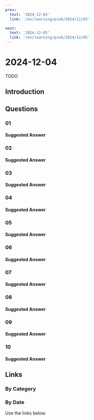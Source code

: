 ```yaml
---
prev:
  text: '2024-12-03'
  link: '/en/learning/prob/2024/12/03'

next:
  text: '2024-12-05'
  link: '/en/learning/prob/2024/12/05'
---
```


# 2024-12-04

TODO

<Badge type="danger" text="Bid"/>

## Introduction

## Questions

### 01

#### Suggested Answer

### 02

#### Suggested Answer

### 03

#### Suggested Answer

### 04

#### Suggested Answer

### 05

#### Suggested Answer

### 06

#### Suggested Answer

### 07

#### Suggested Answer

### 08

#### Suggested Answer

### 09

#### Suggested Answer

### 10

#### Suggested Answer

## Links

[<Badge type="tip" text="Go to Practice"/>](/en/practice/prob/2024/12/04)

### By Category

[<Badge type="tip" text="<--"/>](/en/learning/prob/2024/12/01)
[<Badge type="tip" text="Calendar"/>](/en/learning/calendar/2024/12)
[<Badge type="info" text="-->"/>](/en/learning/prob/2024/12/04#links)

### By Date

Use the links below.